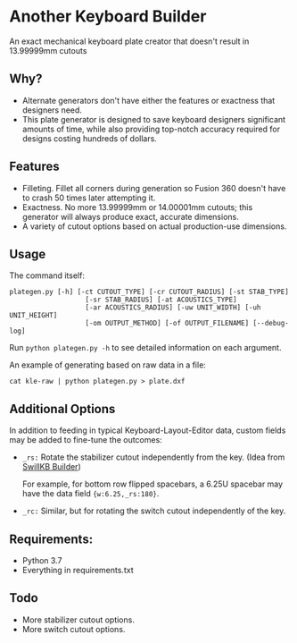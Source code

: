# Another Keyboard Builder
An exact mechanical keyboard plate creator that doesn't result in 13.99999mm cutouts

## Why?
- Alternate generators don't have either the features or exactness that designers need.
- This plate generator is designed to save keyboard designers significant amounts of time, while also providing top-notch accuracy required for designs costing hundreds of dollars.

## Features
- Filleting. Fillet all corners during generation so Fusion 360 doesn't have to crash 50 times later attempting it.
- Exactness. No more 13.99999mm or 14.00001mm cutouts; this generator will always produce exact, accurate dimensions.
- A variety of cutout options based on actual production-use dimensions.

## Usage

The command itself:
```
plategen.py [-h] [-ct CUTOUT_TYPE] [-cr CUTOUT_RADIUS] [-st STAB_TYPE]
                   [-sr STAB_RADIUS] [-at ACOUSTICS_TYPE]
                   [-ar ACOUSTICS_RADIUS] [-uw UNIT_WIDTH] [-uh UNIT_HEIGHT]
                   [-om OUTPUT_METHOD] [-of OUTPUT_FILENAME] [--debug-log]
```
Run `python plategen.py -h` to see detailed information on each argument.

An example of generating based on raw data in a file:
```
cat kle-raw | python plategen.py > plate.dxf
```

## Additional Options

In addition to feeding in typical Keyboard-Layout-Editor data, custom fields may be added to fine-tune the outcomes:
- `_rs:` Rotate the stabilizer cutout independently from the key. (Idea from [SwillKB Builder](https://github.com/swill/kad))
  
  For example, for bottom row flipped spacebars, a 6.25U spacebar may have the data field `{w:6.25,_rs:180}`.
  
- `_rc:` Similar, but for rotating the switch cutout independently of the key.

## Requirements:
- Python 3.7
- Everything in requirements.txt

## Todo
- More stabilizer cutout options.
- More switch cutout options.

